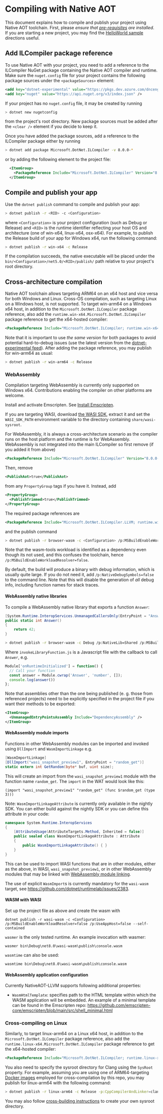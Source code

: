 # Compiling with Native AOT

This document explains how to compile and publish your project using Native AOT toolchain. First, please _ensure that [pre-requisites](prerequisites.md) are installed_. If you are starting a new project, you may find the [HelloWorld sample](../../samples/HelloWorld/README.md) directions useful.

## Add ILCompiler package reference

To use Native AOT with your project, you need to add a reference to the ILCompiler NuGet package containing the Native AOT compiler and runtime. Make sure the `nuget.config` file for your project contains the following package sources under the `<packageSources>` element:
```xml
<add key="dotnet-experimental" value="https://pkgs.dev.azure.com/dnceng/public/_packaging/dotnet-experimental/nuget/v3/index.json" />
<add key="nuget" value="https://api.nuget.org/v3/index.json" />
```

If your project has no `nuget.config` file, it may be created by running
```bash
> dotnet new nugetconfig
```

from the project's root directory. New package sources must be added after the `<clear />` element if you decide to keep it.

Once you have added the package sources, add a reference to the ILCompiler package either by running
```bash
> dotnet add package Microsoft.DotNet.ILCompiler -v 8.0.0-*
```

or by adding the following element to the project file:
```xml
  <ItemGroup>
    <PackageReference Include="Microsoft.DotNet.ILCompiler" Version="8.0.0-*" />
  </ItemGroup>
```

## Compile and publish your app

Use the `dotnet publish` command to compile and publish your app:
```bash
> dotnet publish -r <RID> -c <Configuration>
```

where `<Configuration>` is your project configuration (such as Debug or Release) and `<RID>` is the runtime identifier reflecting your host OS and architecture (one of win-x64, linux-x64, osx-x64). For example, to publish the Release build of your app for Windows x64, run the following command:
```bash
> dotnet publish -r win-x64 -c Release
```

If the compilation succeeds, the native executable will be placed under the `bin/<Configuration>/net5.0/<RID>/publish/` path relative to your project's root directory.

## Cross-architecture compilation

Native AOT toolchain allows targeting ARM64 on an x64 host and vice versa for both Windows and Linux. Cross-OS compilation, such as targeting Linux on a Windows host, is not supported. To target win-arm64 on a Windows x64 host, in addition to the `Microsoft.DotNet.ILCompiler` package reference, also add the `runtime.win-x64.Microsoft.DotNet.ILCompiler` package reference to get the x64-hosted compiler:
```xml
<PackageReference Include="Microsoft.DotNet.ILCompiler; runtime.win-x64.Microsoft.DotNet.ILCompiler" Version="7.0.0-alpha.1.21423.2" />
```

Note that it is important to use _the same version_ for both packages to avoid potential hard-to-debug issues (use the latest version from the [dotnet-experimental feed](https://dev.azure.com/dnceng/public/_packaging?_a=package&feed=dotnet-experimental&package=Microsoft.DotNet.ILCompiler&protocolType=NuGet)). After adding the package reference, you may publish for win-arm64 as usual:
```bash
> dotnet publish -r win-arm64 -c Release
```
### WebAssembly

Compilation targeting WebAssembly is currently only supported on Windows x64. Contributions enabling the compiler on other platforms are welcome.

Install and activate Emscripten. See [Install Emscripten](https://emscripten.org/docs/getting_started/downloads.html#installation-instructions-using-the-emsdk-recommended).

If you are targeting WASI, download [the WASI SDK](https://github.com/WebAssembly/wasi-sdk/releases), extract it and set the `WASI_SDK_PATH` environment variable to the directory containing `share/wasi-sysroot`.

For WebAssembly, it is always a cross-architecture scenario as the compiler runs on the host platform and the runtime is for WebAssembly. WebAssembly is not integrated into the main ILCompiler so first remove (if you added it from above)

```xml
<PackageReference Include="Microsoft.DotNet.ILCompiler" Version="8.0.0-*" />
```
Then, remove
```xml
<PublishAot>true</PublishAot>
```
from any `PropertyGroup` tags if you have it. Instead, add
```xml
<PropertyGroup>
  <PublishTrimmed>true</PublishTrimmed>
</PropertyGroup>
```
The required package references are
```xml
<PackageReference Include="Microsoft.DotNet.ILCompiler.LLVM; runtime.win-x64.Microsoft.DotNet.ILCompiler.LLVM" Version="8.0.0-*" />
```
and the publish command
```bash
> dotnet publish -r browser-wasm -c <Configuration> /p:MSBuildEnableWorkloadResolver=false --self-contained
```

Note that the wasm-tools workload is identified as a dependency even though its not used, and this confuses the toolchain, hence `/p:MSBuildEnableWorkloadResolver=false`.

By default, the build will produce a binary with debug information, which is usually quite large. If you do not need it, add `/p:NativeDebugSymbols=false` to the command line. Note that this will disable the generation of _all_ debug info, including function names for stack traces.

#### WebAssembly native libraries
To compile a WebAssembly native library that exports a function `Answer`:
```cs
[System.Runtime.InteropServices.UnmanagedCallersOnly(EntryPoint = "Answer")]
public static int Answer()
{
    return 42;
}
```
```bash
> dotnet publish -r browser-wasm -c Debug /p:NativeLib=Shared /p:MSBuildEnableWorkloadResolver=false /p:EmccExtraArgs="-s EXPORTED_RUNTIME_METHODS=cwrap --post-js=invokeLibraryFunction.js" --self-contained
```
Where `invokeLibraryFunction.js` is a Javascript file with the callback to call `Answer`, e.g.
```js
Module['onRuntimeInitialized'] = function() { 
  // Call your function
  const answer = Module.cwrap('Answer', 'number', []);
  console.log(answer())
};
```

Note that assemblies other than the one being published (e. g. those from referenced projects) need to be explicitly specified in the project file if you want their methods to be exported:
```xml
<ItemGroup>
  <UnmanagedEntryPointsAssembly Include="DependencyAssembly" />
</ItemGroup>
```

#### WebAssembly module imports
Functions in other WebAssembly modules can be imported and invoked using `DllImport` and `WasmImportLinkage` e.g.
```cs
[WasmImportLinkage]
[DllImport("wasi_snapshot_preview1", EntryPoint = "random_get")]
static extern int GetRandom(byte* buf, uint size);
```
This will create an import from the `wasi_snapshot_preview1` module with the function name `random_get`.  The `import` in the WAT would look like this:
```
(import "wasi_snapshot_preview1" "random_get" (func $random_get (type 3)))
```
Note: `WasmImportLinkageAttribute` is currently only available in the nightly SDK.  You can either build against the nightly SDK or you can define this attribute in your code:
```cs
namespace System.Runtime.InteropServices
{
    [AttributeUsage(AttributeTargets.Method, Inherited = false)]
    public sealed class WasmImportLinkageAttribute : Attribute
    {
        public WasmImportLinkageAttribute() { }
    }
}
```

This can be used to import WASI functions that are in other modules, either as the above, in WASI, `wasi_snapshot_preview1`, or in other WebAssembly modules that may be linked with [WebAssembly module linking](https://github.com/WebAssembly/module-linking).

The use of explicit `WasmImport`s is currently mandatory for the `wasi-wasm` target, see https://github.com/dotnet/runtimelab/issues/2383.

#### WASM with WASI

Set up the project file as above and create the wasm with
```
dotnet publish -r wasi-wasm -c <Configuration> /p:MSBuildEnableWorkloadResolver=false /p:UseAppHost=false --self-contained
```
`wasmer` is the only tested runtime. An example invocation with wasmer:
```
wasmer bin\Debug\net8.0\wasi-wasm\publish\console.wasm
```

`wasmtime` can also be used:
```
wasmtime bin\Debug\net8.0\wasi-wasm\publish\console.wasm
```

#### WebAssembly application configuration

Currently NativeAOT-LLVM supports following additional properties:
- `WasmHtmlTemplate`: specifies path to the HTML template within which the WASM application will be embedded. An example of a minimal template can be found in the Emscripten repo: https://github.com/emscripten-core/emscripten/blob/main/src/shell_minimal.html

### Cross-compiling on Linux
Similarly, to target linux-arm64 on a Linux x64 host, in addition to the `Microsoft.DotNet.ILCompiler` package reference, also add the `runtime.linux-x64.Microsoft.DotNet.ILCompiler` package reference to get the x64-hosted compiler:
```xml
<PackageReference Include="Microsoft.DotNet.ILCompiler; runtime.linux-x64.Microsoft.DotNet.ILCompiler" Version="7.0.0-alpha.1.21423.2" />
```

You also need to specify the sysroot directory for Clang using the `SysRoot` property. For example, assuming you are using one of ARM64-targeting [Docker images](../workflow/building/coreclr/linux-instructions.md#Docker-Images) employed for cross-compilation by this repo, you may publish for linux-arm64 with the following command:
```bash
> dotnet publish -r linux-arm64 -c Release -p:CppCompilerAndLinker=clang-9 -p:SysRoot=/crossrootfs/arm64
```

You may also follow [cross-building instructions](../workflow/building/coreclr/cross-building.md) to create your own sysroot directory.
